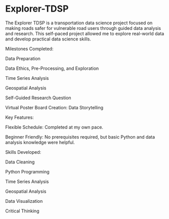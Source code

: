 # Explorer-TDSP
The Explorer TDSP is a transportation data science project focused on making roads safer for vulnerable road users through guided data analysis and research. This self-paced project allowed me to explore real-world data and develop practical data science skills.

Milestones Completed:

Data Preparation

Data Ethics, Pre-Processing, and Exploration

Time Series Analysis

Geospatial Analysis

Self-Guided Research Question

Virtual Poster Board Creation: Data Storytelling

Key Features:

Flexible Schedule: Completed at my own pace.

Beginner Friendly: No prerequisites required, but basic Python and data analysis knowledge were helpful.

Skills Developed:

Data Cleaning

Python Programming

Time Series Analysis

Geospatial Analysis

Data Visualization

Critical Thinking
